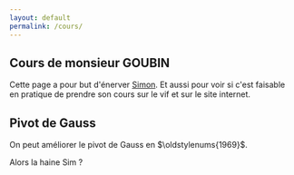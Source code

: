 ```yaml
---
layout: default
permalink: /cours/
---
```


## Cours de monsieur GOUBIN

Cette page a pour but d'énerver
[Simon](https://fr.linkedin.com/in/simon-masson-74837889). Et aussi pour voir si c'est
faisable en pratique de prendre son cours sur le vif et sur le site
internet.

## Pivot de Gauss

On peut améliorer le pivot de Gauss en $\oldstylenums{1969}$.

Alors la haine Sim ?
